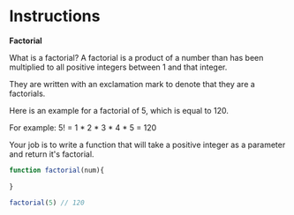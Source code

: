 # Instructions  

**Factorial**

What is a factorial? A factorial is a product of a number than has been multiplied to all positive integers between 1 and that integer. 

They are written with an exclamation mark to denote that they are a factorials. 

Here is an example for a factorial of 5, which is equal to 120. 

For example: 5! = 1 * 2 * 3 * 4 * 5 = 120

Your job is to write a function that will take a positive integer as a parameter and return it's factorial. 


```javascript
function factorial(num){
 
}

factorial(5) // 120
```

  